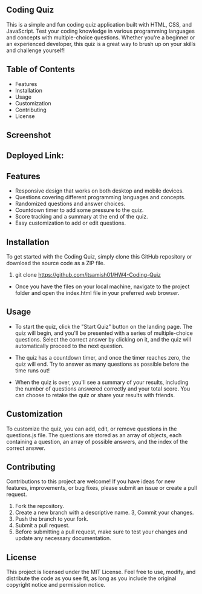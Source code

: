 ## Coding Quiz
This is a simple and fun coding quiz application built with HTML, CSS, and JavaScript. Test your coding knowledge in various programming languages and concepts with multiple-choice questions. Whether you're a beginner or an experienced developer, this quiz is a great way to brush up on your skills and challenge yourself!

## Table of Contents
* Features
* Installation
* Usage
* Customization
* Contributing
* License

## Screenshot

## Deployed Link: 

## Features
* Responsive design that works on both desktop and mobile devices.
* Questions covering different programming languages and concepts.
* Randomized questions and answer choices.
* Countdown timer to add some pressure to the quiz.
* Score tracking and a summary at the end of the quiz.
* Easy customization to add or edit questions.

## Installation
To get started with the Coding Quiz, simply clone this GitHub repository or download the source code as a ZIP file.

1. git clone https://github.com/itsamish01/HW4-Coding-Quiz 
- Once you have the files on your local machine, navigate to the project folder and open the index.html file in your preferred web browser.

## Usage
* To start the quiz, click the "Start Quiz" button on the landing page. The quiz will begin, and you'll be presented with a series of multiple-choice questions. Select the correct answer by clicking on it, and the quiz will automatically proceed to the next question.

- The quiz has a countdown timer, and once the timer reaches zero, the quiz will end. Try to answer as many questions as possible before the time runs out!

- When the quiz is over, you'll see a summary of your results, including the number of questions answered correctly and your total score. You can choose to retake the quiz or share your results with friends.

## Customization
To customize the quiz, you can add, edit, or remove questions in the questions.js file. The questions are stored as an array of objects, each containing a question, an array of possible answers, and the index of the correct answer.


## Contributing
Contributions to this project are welcome! If you have ideas for new features, improvements, or bug fixes, please submit an issue or create a pull request.

1. Fork the repository.
2. Create a new branch with a descriptive name.
3, Commit your changes.
4. Push the branch to your fork.
5. Submit a pull request.
6. Before submitting a pull request, make sure to test your changes and update any necessary documentation.

## License
This project is licensed under the MIT License. Feel free to use, modify, and distribute the code as you see fit, as long as you include the original copyright notice and permission notice.
